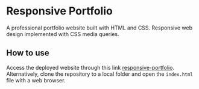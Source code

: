 # Responsive Portfolio

A professional portfolio website built with HTML and CSS. Responsive web design implemented with CSS media queries.

## How to use

Access the deployed website through this link [responsive-portfolio](https://robjpar.github.io/responsive-portfolio/). Alternatively, clone the repository to a local folder and open the `index.html` file with a web browser.
